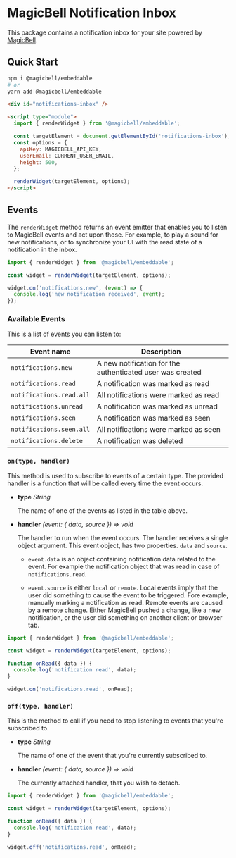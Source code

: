 # MagicBell Notification Inbox

This package contains a notification inbox for your site powered by [MagicBell](https://magicbell.com).

## Quick Start

```sh
npm i @magicbell/embeddable
# or
yarn add @magicbell/embeddable
```

```html
<div id="notifications-inbox" />

<script type="module">
  import { renderWidget } from '@magicbell/embeddable';

  const targetElement = document.getElementById('notifications-inbox');
  const options = {
    apiKey: MAGICBELL_API_KEY,
    userEmail: CURRENT_USER_EMAIL,
    height: 500,
  };

  renderWidget(targetElement, options);
</script>
```

## Events

The `renderWidget` method returns an event emitter that enables you to listen to MagicBell events and act upon those. For example, to play a sound for new notifications, or to synchronize your UI with the read state of a notification in the inbox.

```javascript
import { renderWidget } from '@magicbell/embeddable';

const widget = renderWidget(targetElement, options);

widget.on('notifications.new', (event) => {
  console.log('new notification received', event);
});
```

### Available Events

This is a list of events you can listen to:

| Event name               | Description                                               |
| ------------------------ | --------------------------------------------------------- |
| `notifications.new`      | A new notification for the authenticated user was created |
| `notifications.read`     | A notification was marked as read                         |
| `notifications.read.all` | All notifications were marked as read                     |
| `notifications.unread`   | A notification was marked as unread                       |
| `notifications.seen`     | A notification was marked as seen                         |
| `notifications.seen.all` | All notifications were marked as seen                     |
| `notifications.delete`   | A notification was deleted                                |

### `on(type, handler)`

This method is used to subscribe to events of a certain type. The provided handler is a function that will be called every time the event occurs.

- **type** _String_

  The name of one of the events as listed in the table above.

- **handler** _(event: { data, source }) => void_

  The handler to run when the event occurs. The handler receives a single object argument. This event object, has two properties. `data` and `source`.

  - `event.data` is an object containing notification data related to the event. For example the notification object that was read in case of `notifications.read`.

  - `event.source` is either `local` or `remote`. Local events imply that the user did something to cause the event to be triggered. Fore example, manually marking a notification as read. Remote events are caused by a remote change. Either MagicBell pushed a change, like a new notification, or the user did something on another client or browser tab.

```javascript
import { renderWidget } from '@magicbell/embeddable';

const widget = renderWidget(targetElement, options);

function onRead({ data }) {
  console.log('notification read', data);
}

widget.on('notifications.read', onRead);
```

### `off(type, handler)`

This is the method to call if you need to stop listening to events that you're subscribed to.

- **type** _String_

  The name of one of the event that you're currently subscribed to.

- **handler** _(event: { data, source }) => void_

  The currently attached handler, that you wish to detach.

```javascript
import { renderWidget } from '@magicbell/embeddable';

const widget = renderWidget(targetElement, options);

function onRead({ data }) {
  console.log('notification read', data);
}

widget.off('notifications.read', onRead);
```
